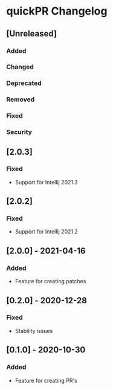 <!-- Keep a Changelog guide -> https://keepachangelog.com -->

# quickPR Changelog

## [Unreleased]

### Added

### Changed

### Deprecated

### Removed

### Fixed

### Security

## [2.0.3]

### Fixed

- Support for Intellij 2021.3

## [2.0.2]

### Fixed

- Support for Intellij 2021.2

## [2.0.0] - 2021-04-16

### Added

- Feature for creating patches

## [0.2.0] - 2020-12-28

### Fixed

- Stability issues

## [0.1.0] - 2020-10-30

### Added

- Feature for creating PR's